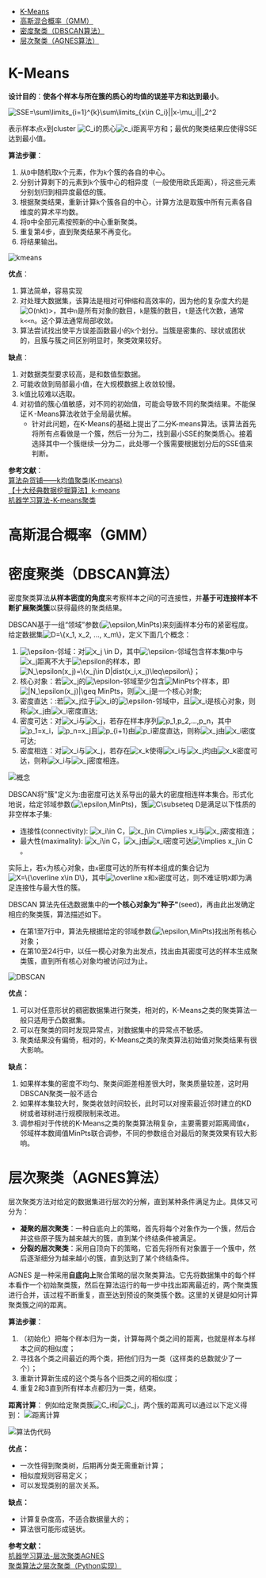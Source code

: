 * [K-Means](#k-means)
* [高斯混合概率（GMM）](#高斯混合概率gmm)
* [密度聚类（DBSCAN算法）](#密度聚类dbscan算法)
* [层次聚类（AGNES算法）](#层次聚类agnes算法)

# K-Means
**设计目的**：**使各个样本与所在簇的质心的均值的误差平方和达到最小**。

<!--

```math
SSE=\sum\limits_{i=1}^{k}\sum\limits_{x\in C_i}||x-\mu_i||_2^2
```
-->

<img src="https://latex.codecogs.com/png.latex?SSE=\sum\limits_{i=1}^{k}\sum\limits_{x\in&space;C_i}||x-\mu_i||_2^2" title="SSE=\sum\limits_{i=1}^{k}\sum\limits_{x\in C_i}||x-\mu_i||_2^2" />

表示样本点`x`到cluster <img src="https://latex.codecogs.com/png.latex?\inline&space;C_i" title="C_i" /><!--`$C_i$`-->的质心<img src="https://latex.codecogs.com/png.latex?\inline&space;c_i" title="c_i" /><!--`$c_i$`-->距离平方和；最优的聚类结果应使得SSE达到最小值。

**算法步骤**：
1. 从`D`中随机取`k`个元素，作为`k`个簇的各自的中心。
2. 分别计算剩下的元素到`k`个簇中心的相异度（一般使用欧氏距离），将这些元素分别划归到相异度最低的簇。
3. 根据聚类结果，重新计算`k`个簇各自的中心，计算方法是取簇中所有元素各自维度的算术平均数。
4. 将`D`中全部元素按照新的中心重新聚类。
5. 重复第4步，直到聚类结果不再变化。
6. 将结果输出。

![kmeans](https://raw.githubusercontent.com/Andr-Robot/iMarkdownPhotos/master/Res/kmeans.png)

**优点**：
1. 算法简单，容易实现
2. 对处理大数据集，该算法是相对可伸缩和高效率的，因为他的复杂度大约是<img src="https://latex.codecogs.com/png.latex?\inline&space;O(nkt)" title="O(nkt)" />><!--`$O(nkt)$`-->，其中`n`是所有对象的数目，`k`是簇的数目，`t`是迭代次数，通常 `k<<n`。这个算法通常局部收敛。
3. 算法尝试找出使平方误差函数最小的`k`个划分。当簇是密集的、球状或团状的，且簇与簇之间区别明显时，聚类效果较好。

**缺点**： 

1. 对数据类型要求较高，是和数值型数据。
2. 可能收敛到局部最小值，在大规模数据上收敛较慢。
3. k值比较难以选取。
4. 对初值的簇心值敏感，对不同的初始值，可能会导致不同的聚类结果。不能保证Ｋ-Means算法收敛于全局最优解。
    - 针对此问题，在K-Means的基础上提出了二分K-means算法。该算法首先将所有点看做是一个簇，然后一分为二，找到最小SSE的聚类质心。接着选择其中一个簇继续一分为二，此处哪一个簇需要根据划分后的SSE值来判断。

**参考文献**：    
[算法杂货铺——k均值聚类(K-means)](http://www.cnblogs.com/leoo2sk/archive/2010/09/20/k-means.html)     
[【十大经典数据挖掘算法】k-means](http://www.cnblogs.com/en-heng/p/5173704.html)    
[机器学习算法-K-means聚类](http://www.csuldw.com/2015/06/03/2015-06-03-ml-algorithm-K-means/)    

# 高斯混合概率（GMM）

# 密度聚类（DBSCAN算法）
密度聚类算法**从样本密度的角度**来考察样本之间的可连接性，并**基于可连接样本不断扩展聚类簇**以获得最终的聚类结果。    

DBSCAN基于一组“领域”参数(<img src="https://latex.codecogs.com/png.latex?\inline&space;\epsilon,MinPts" title="\epsilon,MinPts" /><!--`$\epsilon,MinPts$`-->)来刻画样本分布的紧密程度。给定数据集<img src="https://latex.codecogs.com/png.latex?\inline&space;D=\{x_1,&space;x_2,&space;...,&space;x_m\}" title="D=\{x_1, x_2, ..., x_m\}" /><!--`$D=\{x_1, x_2, ..., x_m\}$`-->，定义下面几个概念：   
1. <img src="https://latex.codecogs.com/png.latex?\inline&space;\epsilon" title="\epsilon" />-邻域：对<img src="https://latex.codecogs.com/png.latex?\inline&space;x_j&space;\in&space;D" title="x_j \in D" />，其中<img src="https://latex.codecogs.com/png.latex?\inline&space;\epsilon" title="\epsilon" />-邻域包含样本集`D`中与<img src="https://latex.codecogs.com/png.latex?\inline&space;x_j" title="x_j" />距离不大于<img src="https://latex.codecogs.com/png.latex?\inline&space;\epsilon" title="\epsilon" />的样本，即<img src="https://latex.codecogs.com/png.latex?\inline&space;N_\epsilon(x_j)=\{x_j\in&space;D|dist(x_i,x_j)\leq\epsilon\}" title="N_\epsilon(x_j)=\{x_j\in D|dist(x_i,x_j)\leq\epsilon\}" />；
2. 核心对象：若<img src="https://latex.codecogs.com/png.latex?\inline&space;x_j" title="x_j" />的<img src="https://latex.codecogs.com/png.latex?\inline&space;\epsilon" title="\epsilon" />-邻域至少包含<img src="https://latex.codecogs.com/png.latex?\inline&space;MinPts" title="MinPts" />个样本，即<img src="https://latex.codecogs.com/png.latex?\inline&space;|N_\epsilon(x_j)|\geq&space;MinPts" title="|N_\epsilon(x_j)|\geq MinPts" />，则<img src="https://latex.codecogs.com/png.latex?\inline&space;x_j" title="x_j" />是一个核心对象;　
3. 密度直达：:若<img src="https://latex.codecogs.com/png.latex?\inline&space;x_j" title="x_j" />位于<img src="https://latex.codecogs.com/png.latex?\inline&space;x_i" title="x_i" />的<img src="https://latex.codecogs.com/png.latex?\inline&space;\epsilon" title="\epsilon" />-邻域中，且<img src="https://latex.codecogs.com/png.latex?\inline&space;x_i" title="x_i" />是核心对象，则称<img src="https://latex.codecogs.com/png.latex?\inline&space;x_j" title="x_j" />由<img src="https://latex.codecogs.com/png.latex?\inline&space;x_i" title="x_i" />密度直达;
4. 密度可达：对<img src="https://latex.codecogs.com/png.latex?\inline&space;x_i" title="x_i" />与<img src="https://latex.codecogs.com/png.latex?\inline&space;x_j" title="x_j" />，若存在样本序列<img src="https://latex.codecogs.com/png.latex?\inline&space;p_1,p_2,...,p_n" title="p_1,p_2,...,p_n" />，其中<img src="https://latex.codecogs.com/png.latex?\inline&space;p_1=x_i" title="p_1=x_i" />，<img src="https://latex.codecogs.com/png.latex?\inline&space;p_n=x_j" title="p_n=x_j" />且<img src="https://latex.codecogs.com/png.latex?\inline&space;p_{i&plus;1}" title="p_{i+1}" />由<img src="https://latex.codecogs.com/png.latex?\inline&space;p_i" title="p_i" />密度直达，则称<img src="https://latex.codecogs.com/png.latex?\inline&space;x_j" title="x_j" />由<img src="https://latex.codecogs.com/png.latex?\inline&space;x_i" title="x_i" />密度可达;
5. 密度相连：对<img src="https://latex.codecogs.com/png.latex?\inline&space;x_i" title="x_i" />与<img src="https://latex.codecogs.com/png.latex?\inline&space;x_j" title="x_j" />，若存在<img src="https://latex.codecogs.com/png.latex?\inline&space;x_k" title="x_k" />使得<img src="https://latex.codecogs.com/png.latex?\inline&space;x_i" title="x_i" />与<img src="https://latex.codecogs.com/png.latex?\inline&space;x_j" title="x_j" />均由<img src="https://latex.codecogs.com/png.latex?\inline&space;x_k" title="x_k" />密度可达，则称<img src="https://latex.codecogs.com/png.latex?\inline&space;x_i" title="x_i" />与<img src="https://latex.codecogs.com/png.latex?\inline&space;x_j" title="x_j" />密度相连。

![概念](https://raw.githubusercontent.com/Andr-Robot/iMarkdownPhotos/master/Res/dbscan%E6%A6%82%E5%BF%B5.png)

DBSCAN将"簇"定义为:由密度可达关系导出的最大的密度相连样本集合。形式化地说，给定邻域参数(<img src="https://latex.codecogs.com/png.latex?\inline&space;\epsilon,MinPts" title="\epsilon,MinPts" />)，簇<img src="https://latex.codecogs.com/png.latex?\inline&space;C\subseteq&space;D" title="C\subseteq D" />是满足以下性质的非空样本子集:
- 连接性(connectivity): <img src="https://latex.codecogs.com/png.latex?\inline&space;x_i\in&space;C" title="x_i\in C" />，<img src="https://latex.codecogs.com/png.latex?\inline&space;x_j\in&space;C\implies&space;x_i" title="x_j\in C\implies x_i" />与<img src="https://latex.codecogs.com/png.latex?\inline&space;x_j" title="x_j" />密度相连；
- 最大性(maximality): <img src="https://latex.codecogs.com/png.latex?\inline&space;x_i\in&space;C" title="x_i\in C" />，<img src="https://latex.codecogs.com/png.latex?\inline&space;x_j" title="x_j" />由<img src="https://latex.codecogs.com/png.latex?\inline&space;x_i" title="x_i" />密度可达<img src="https://latex.codecogs.com/png.latex?\inline&space;\implies&space;x_j\in&space;C" title="\implies x_j\in C" />。

实际上，若`x`为核心对象，由`x`密度可达的所有样本组成的集合记为<img src="https://latex.codecogs.com/png.latex?\inline&space;X=\{\overline&space;x\in&space;D\}" title="X=\{\overline x\in D\}" />，其中<img src="https://latex.codecogs.com/png.latex?\inline&space;\overline&space;x" title="\overline x" />和`x`密度可达，则不难证明`X`即为满足连接性与最大性的簇。     

DBSCAN 算法先任选数据集中的**一个核心对象为"种子"**(seed)，再由此出发确定相应的聚类簇，算法描述如下。
- 在第1至7行中，算法先根据给定的邻域参数(<img src="https://latex.codecogs.com/png.latex?\inline&space;\epsilon,MinPts" title="\epsilon,MinPts" />)找出所有核心对象；
- 在第10至24行中，以任一模心对象为出发点，找出由其密度可达的样本生成聚类簇，直到所有核心对象均被访问过为止。

![DBSCAN](https://raw.githubusercontent.com/Andr-Robot/iMarkdownPhotos/master/Res/DBSCAN.png)

**优点：**
1. 可以对任意形状的稠密数据集进行聚类，相对的，K-Means之类的聚类算法一般只适用于凸数据集。
2. 可以在聚类的同时发现异常点，对数据集中的异常点不敏感。
3. 聚类结果没有偏倚，相对的，K-Means之类的聚类算法初始值对聚类结果有很大影响。

**缺点：**
1. 如果样本集的密度不均匀、聚类间距差相差很大时，聚类质量较差，这时用DBSCAN聚类一般不适合
2. 如果样本集较大时，聚类收敛时间较长，此时可以对搜索最近邻时建立的KD树或者球树进行规模限制来改进。
3. 调参相对于传统的K-Means之类的聚类算法稍复杂，主要需要对距离阈值ϵ，邻域样本数阈值MinPts联合调参，不同的参数组合对最后的聚类效果有较大影响。

# 层次聚类（AGNES算法）
层次聚类方法对给定的数据集进行层次的分解，直到某种条件满足为止。具体又可分为： 
- **凝聚的层次聚类**：一种自底向上的策略，首先将每个对象作为一个簇，然后合并这些原子簇为越来越大的簇，直到某个终结条件被满足。 
- **分裂的层次聚类**：采用自顶向下的策略，它首先将所有对象置于一个簇中，然后逐渐细分为越来越小的簇，直到达到了某个终结条件。 
  

AGNES 是一种采用**自底向上**聚合策略的层次聚类算法。它先将数据集中的每个样本看作一个初始聚类簇，然后在算法运行的每一步中找出距离最近的，两个聚类簇进行合并，该过程不断重复，直至达到预设的聚类簇个数。这里的关键是如何计算聚类簇之间的距离。

**算法步骤**：
1. （初始化）把每个样本归为一类，计算每两个类之间的距离，也就是样本与样本之间的相似度；
2. 寻找各个类之间最近的两个类，把他们归为一类（这样类的总数就少了一个）；
3. 重新计算新生成的这个类与各个旧类之间的相似度；
4. 重复2和3直到所有样本点都归为一类，结束。

**距离计算**：
例如给定聚类簇<img src="https://latex.codecogs.com/png.latex?\inline&space;C_i" title="C_i" />和<img src="https://latex.codecogs.com/png.latex?\inline&space;C_j" title="C_j" />，两个簇的距离可以通过以下定义得到：
![距离计算](https://raw.githubusercontent.com/Andr-Robot/iMarkdownPhotos/master/Res/%E8%B7%9D%E7%A6%BB%E8%AE%A1%E7%AE%97.png)

![算法伪代码](https://raw.githubusercontent.com/Andr-Robot/iMarkdownPhotos/master/Res/AGNES.png)

**优点：**
- 一次性得到聚类树，后期再分类无需重新计算；
- 相似度规则容易定义；
- 可以发现类别的层次关系。

**缺点：**
- 计算复杂度高，不适合数据量大的；
- 算法很可能形成链状。

**参考文献：**   
[机器学习算法-层次聚类AGNES](https://blog.csdn.net/AI_BigData_wh/article/details/78073444)     
[聚类算法之层次聚类（Python实现）](https://zhuanlan.zhihu.com/p/32438294)